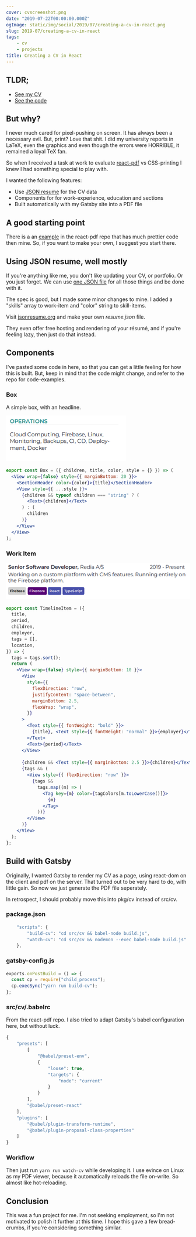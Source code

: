 ```yaml
---
cover: cvscreenshot.png
date: "2019-07-22T00:00:00.000Z"
ogImage: static/img/social/2019/07/creating-a-cv-in-react.png
slug: 2019-07/creating-a-cv-in-react
tags:
    - cv
    - projects
title: Creating a CV in React
---
```

## TLDR;

- [See my CV](/cv.pdf)
- [See the code](https://github.com/andrioid/andri.dk/tree/master/src/cv)

## But why?

I never much cared for pixel-pushing on screen. It has always been a necessary evil. But, print? Love that shit. I did my university reports in LaTeX, even the graphics and even though the errors were HORRIBLE, it remained a loyal TeX fan.

So when I received a task at work to evaluate [react-pdf](https://react-pdf.org/) vs CSS-printing I knew I had something special to play with.

I wanted the following features:

- Use [JSON resume](https://jsonresume.org/schema/) for the CV data
- Components for for work-experience, education and sections
- Built automatically with my Gatsby site into a PDF file

## A good starting point

There is a an [example](https://github.com/diegomura/react-pdf/tree/master/examples/resume) in the react-pdf repo that has much prettier code then mine. So, if you want to make your own, I suggest you start there.

## Using JSON resume, well mostly

If you're anything like me, you don't like updating your CV, or portfolio. Or you just forget. We can use [one JSON file](https://github.com/andrioid/andri.dk/blob/master/src/cv/resume.json) for all those things and be done with it.

The spec is good, but I made some minor changes to mine. I added a "skills" array to work-item and "color" string to skill-items.

Visit [jsonresume.org](https://jsonresume.org) and make your own _resume.json_ file.

They even offer free hosting and rendering of your résumé, and if you're feeling lazy, then just do that instead.

## Components

I've pasted some code in here, so that you can get a little feeling for how this is built. But, keep in mind that the code might change, and refer to the repo for code-examples.

### Box

A simple box, with an headline.

![box with content](box-operations.png)

```jsx
export const Box = ({ children, title, color, style = {} }) => (
  <View wrap={false} style={{ marginBottom: 20 }}>
    <SectionHeader color={color}>{title}</SectionHeader>
    <View style={{ ...style }}>
      {children && typeof children === "string" ? (
        <Text>{children}</Text>
      ) : (
        children
      )}
    </View>
  </View>
);
```

### Work Item

![box with content](experience-item.png)

```jsx
export const TimelineItem = ({
  title,
  period,
  children,
  employer,
  tags = [],
  location,
}) => {
  tags = tags.sort();
  return (
    <View wrap={false} style={{ marginBottom: 10 }}>
      <View
        style={{
          flexDirection: "row",
          justifyContent: "space-between",
          marginBottom: 2.5,
          flexWrap: "wrap",
        }}
      >
        <Text style={{ fontWeight: "bold" }}>
          {title}, <Text style={{ fontWeight: "normal" }}>{employer}</Text>
        </Text>
        <Text>{period}</Text>
      </View>

      {children && <Text style={{ marginBottom: 2.5 }}>{children}</Text>}
      {tags && (
        <View style={{ flexDirection: "row" }}>
          {tags &&
            tags.map((m) => (
              <Tag key={m} color={tagColors[m.toLowerCase()]}>
                {m}
              </Tag>
            ))}
        </View>
      )}
    </View>
  );
};
```

## Build with Gatsby

Originally, I wanted Gatsby to render my CV as a page, using react-dom on the client and pdf on the server. That turned out to be very hard to do, with little gain. So now we just generate the PDF file seperately.

In retrospect, I should probably move this into pkg/cv instead of src/cv.

### package.json

```js
	"scripts": {
		"build-cv": "cd src/cv && babel-node build.js",
		"watch-cv": "cd src/cv && nodemon --exec babel-node build.js"
	},
```

### gatsby-config.js

```js
exports.onPostBuild = () => {
  const cp = require("child_process");
  cp.execSync("yarn run build-cv");
};
```

### src/cv/.babelrc

From the react-pdf repo. I also tried to adapt Gatsby's babel configuration here, but without luck.

```js
{
	"presets": [
		[
			"@babel/preset-env",
			{
				"loose": true,
				"targets": {
					"node": "current"
				}
			}
		],
		"@babel/preset-react"
	],
	"plugins": [
		"@babel/plugin-transform-runtime",
		"@babel/plugin-proposal-class-properties"
	]
}

```

### Workflow

Then just run `yarn run watch-cv` while developing it. I use evince on Linux as my PDF viewer, because it automatically reloads the file on-write. So almost like hot-reloading.

## Conclusion

This was a fun project for me. I'm not seeking employment, so I'm not motivated to polish it further at this time. I hope this gave a few bread-crumbs, if you're considering something similar.
